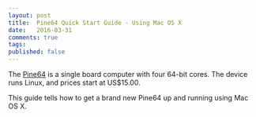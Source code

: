 ```yaml
---
layout: post
title:  Pine64 Quick Start Guide - Using Mac OS X
date:   2016-03-31
comments: true
tags: 
published: false
---
```


The [Pine64](http://pine64.org) is a single board computer with four 64-bit cores. The device runs Linux, and prices start at US$15.00.

This guide tells how to get a brand new Pine64 up and running using Mac OS X.

<!--more-->
